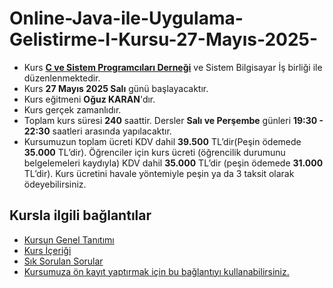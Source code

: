 # Online-Java-ile-Uygulama-Gelistirme-I-Kursu-27-Mayıs-2025-


+ Kurs [__C ve Sistem Programcıları Derneği__](http://www.csystem.org/) ve Sistem Bilgisayar İş birliği ile düzenlenmektedir.
+ Kurs __27 Mayıs 2025 Salı__ günü başlayacaktır.
+ Kurs eğitmeni __Oğuz KARAN__'dır.
+ Kurs gerçek zamanlıdır.
+ Toplam kurs süresi __240__ saattir. Dersler __Salı ve Perşembe__ günleri __19:30 - 22:30__ saatleri arasında yapılacaktır.
+ Kursumuzun toplam ücreti KDV dahil __39.500__ TL’dir(Peşin ödemede __35.000__ TL’dir). Öğrenciler için kurs ücreti (öğrencilik durumunu belgelemeleri kaydıyla) KDV dahil __35.000__ TL’dir (peşin ödemede __31.000__ TL’dir). Kurs ücretini havale yöntemiyle peşin ya da 3 taksit olarak ödeyebilirsiniz.
  
## Kursla ilgili bağlantılar
+ [Kursun Genel Tanıtımı](https://github.com/CSD-1993/Online-Java-ile-Uygulama-Gelistirme-I-Kursu-11-Subat-2025-/blob/main/kurs_tanitimi.md)
+ [Kurs İçeriği](https://github.com/CSD-1993/Online-Java-ile-Uygulama-Gelistirme-I-Kursu-11-Subat-2025-/blob/main/kurs_icerigi.md)
+ [Sık Sorulan Sorular](https://github.com/CSD-1993/Online-Java-ile-Uygulama-Gelistirme-I-Kursu-11-Subat-2025-/blob/main/sss.md)
+ [Kursumuza ön kayıt yaptırmak için bu bağlantıyı kullanabilirsiniz.](https://us02web.zoom.us/meeting/register/tZAkcuiupzsjGNSJ2n0Ee350fz5WEzjvbh7m#/registration)

